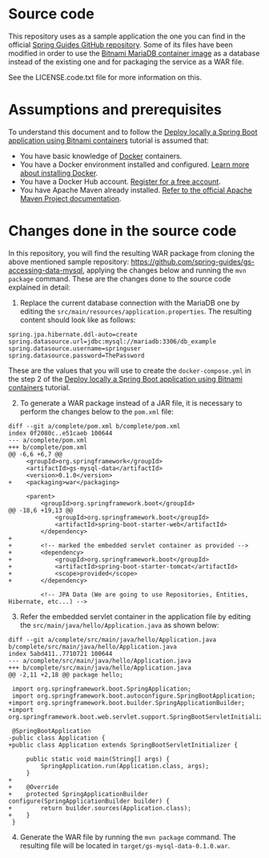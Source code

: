 # Source code

This repository uses as a sample application the one you can find in the official [Spring Guides GitHub repository](https://github.com/spring-guides/gs-accessing-data-mysql). Some of its files have been modified in order to use the [Bitnami MariaDB container image](https://github.com/bitnami/bitnami-docker-mariadb) as a database instead of the existing one and for packaging the service as a WAR file. 

See the LICENSE.code.txt file for more information on this.

# Assumptions and prerequisites

To understand this document and to follow the [Deploy locally a Spring Boot application using Bitnami containers](https://docs.bitnami.com/containers/how-to/deploy-locally-spring-boot-application-docker) tutorial is assumed that:

* You have basic knowledge of [Docker](https://www.docker.com/) containers.
* You have a Docker environment installed and configured. [Learn more about installing Docker](https://docs.docker.com/install/).
* You have a Docker Hub account. [Register for a free account](https://hub.docker.com/).
* You have Apache Maven already installed. [Refer to the official Apache Maven Project documentation](https://maven.apache.org/install.html).

# Changes done in the source code

In this repository, you will find the resulting WAR package from cloning the above mentioned sample repository: https://github.com/spring-guides/gs-accessing-data-mysql, applying the changes below and running the `mvn package` command. These are the changes done to the source code explained in detail:

1) Replace the current database connection with the MariaDB one by editing the `src/main/resources/application.properties`. The resulting content should look like as follows:

```
spring.jpa.hibernate.ddl-auto=create
spring.datasource.url=jdbc:mysql://mariadb:3306/db_example
spring.datasource.username=springuser
spring.datasource.password=ThePassword
```
These are the values that you will use to create the `docker-compose.yml` in the step 2 of the [Deploy locally a Spring Boot application using Bitnami containers](https://docs.bitnami.com/containers/how-to/deploy-locally-spring-boot-application-docker) tutorial. 

2) To generate a WAR package instead of a JAR file, it is necessary to perform the changes below to the `pom.xml` file: 

```
diff --git a/complete/pom.xml b/complete/pom.xml
index 0f2080c..e51caeb 100644
--- a/complete/pom.xml
+++ b/complete/pom.xml
@@ -6,6 +6,7 @@
     <groupId>org.springframework</groupId>
     <artifactId>gs-mysql-data</artifactId>
     <version>0.1.0</version>
+    <packaging>war</packaging>
 
     <parent>
         <groupId>org.springframework.boot</groupId>
@@ -18,6 +19,13 @@
             <groupId>org.springframework.boot</groupId>
             <artifactId>spring-boot-starter-web</artifactId>
         </dependency>
+
+        <!-- marked the embedded servlet container as provided -->
+        <dependency>
+            <groupId>org.springframework.boot</groupId>
+            <artifactId>spring-boot-starter-tomcat</artifactId>
+            <scope>provided</scope>
+        </dependency>
         
         <!-- JPA Data (We are going to use Repositories, Entities, Hibernate, etc...) -->
```

3) Refer the embedded servlet container in the application file by editing the `src/main/java/hello/Application.java` as shown below:

```
diff --git a/complete/src/main/java/hello/Application.java b/complete/src/main/java/hello/Application.java
index 5abd411..7710721 100644
--- a/complete/src/main/java/hello/Application.java
+++ b/complete/src/main/java/hello/Application.java
@@ -2,11 +2,18 @@ package hello;
 
 import org.springframework.boot.SpringApplication;
 import org.springframework.boot.autoconfigure.SpringBootApplication;
+import org.springframework.boot.builder.SpringApplicationBuilder;
+import org.springframework.boot.web.servlet.support.SpringBootServletInitializer;
 
 @SpringBootApplication
-public class Application {
+public class Application extends SpringBootServletInitializer {
 
     public static void main(String[] args) {
         SpringApplication.run(Application.class, args);
     }
+
+    @Override
+    protected SpringApplicationBuilder configure(SpringApplicationBuilder builder) {
+        return builder.sources(Application.class);
+    }
 }

```

4) Generate the WAR file by running the `mvn package` command. The resulting file will be located in `target/gs-mysql-data-0.1.0.war`.
